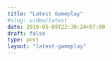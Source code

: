 ```yaml
---
title: "Latest Gameplay"
#slug: video/latest
date: 2019-05-09T22:30:24+07:00
draft: false
type: post
layout: "latest-gameplay"
---
```


